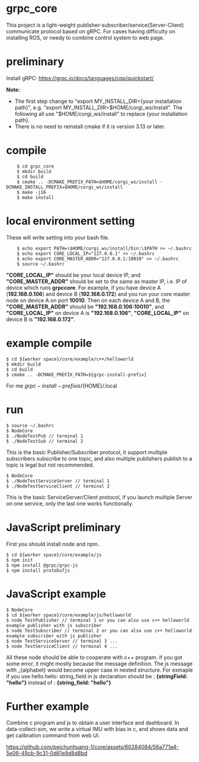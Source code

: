 # grpc_core
This project is a light-weight publisher-subscriber/service(Server-Client) communicate protocol based on gRPC. For cases having difficulty on installing ROS, or needy to combine control system to web page.

# preliminary
Install gRPC: https://grpc.io/docs/languages/cpp/quickstart/  

**Note:**
* The first step change to "export MY_INSTALL_DIR={your installation path}", e.g. "export MY_INSTALL_DIR=$HOME/corgi_ws/install". The following all use "$HOME/corgi_ws/install" to replace {your installation path}.
* There is no need to reinstall cmake if it is version 3.13 or later.

# compile
```
    $ cd grpc_core
    $ mkdir build
    $ cd build
    $ cmake .. -DCMAKE_PREFIX_PATH=$HOME/corgi_ws/install -DCMAKE_INSTALL_PREFIX=$HOME/corgi_ws/install
    $ make -j16
    $ make install
```

# local environment setting
These will write setting into your bash file.
```
    $ echo export PATH=\$HOME/corgi_ws/install/bin:\$PATH >> ~/.bashrc
    $ echo export CORE_LOCAL_IP="127.0.0.1" >> ~/.bashrc
    $ echo export CORE_MASTER_ADDR="127.0.0.1:10010" >> ~/.bashrc
    $ source ~/.bashrc
```
**"CORE_LOCAL_IP"** should be your local device IP, and **"CORE_MASTER_ADDR"** should be set to the same as master IP, i.e. IP of device which runs **grpccore**.
For example, if you have device A (**192.168.0.106**) and device B (**192.168.0.172**) and you run your core master node on device A on port **10010**. Then on each device A and B, the **"CORE_MASTER_ADDR"** should be **"192.168.0.106:10010"**, and **"CORE_LOCAL_IP"** on device A is **"192.168.0.106"**, **"CORE_LOCAL_IP"** on device B is **"192.168.0.172"**. 

# example compile
    $ cd ${worker space}/core/example/c++/helloworld 
    $ mkdir build 
    $ cd build 
    $ cmake .. -DCMAKE_PREFIX_PATH=${grpc-install-prefix} 

For me ${grpc-install-prefix} is /${HOME}/.local

# run
    $ source ~/.bashrc 
    $ NodeCore 
    $ ./NodeTestPub // terminal 1
    $ ./NodeTestSub // terminal 2

This is the basic Publisher/Subscriber protocol, it support multiple subscribers subscribe to one topic, and also multiple publishers publish to a topic is legal but not recommended.

    $ NodeCore 
    $ ./NodeTestServiceServer // terminal 1
    $ ./NodeTestServiceClient // terminal 2

This is the basic ServiceServer/Client protocol, if you launch multiple Server on one service, only the last one works functionally.

# JavaScript preliminary

First you should install node and npm.

    $ cd ${worker space}/core/example/js
    $ npm init
    $ npm install @grpc/grpc-js
    $ npm install protobufjs
    
# JavaScript example
    $ NodeCore
    $ cd ${worker space}/core/example/js/helloworld 
    $ node TestPublisher // terminal 1 or you can also use c++ helloworld example publisher with js subscriber
    $ node TestSubscriber // terminal 2 or you can also use c++ helloworld example subscriber with js publisher
    $ node TestServiceServer // terminal 3 ...
    $ node TestServiceClient // terminal 4 ...

All these node should be able to cooperate with c++ program. if you got some error, it might mostly because the message definition. The js message with _{alphabet} would become upper case in nested structure. For exmaple if you use hello.hello: 
string_field in js declaration should be : **{stringField: "hello"}** instead of : **{string_field: "hello"}**

# Further example

Combine c program and js to obtain a user interface and dashboard. In data-collect-sim, we write a virtual IMU with bias in c, and shows data and get calibration command from web UI.



https://github.com/peichunhuang-1/core/assets/60284084/56a771a4-5e06-49cb-9c31-0d61e9d8d8bd



